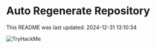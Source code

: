 # Auto Regenerate Repository

This README was last updated: 2024-12-31 13:10:34

 ![TryHackMe](https://tryhackme.com/badge/533634)